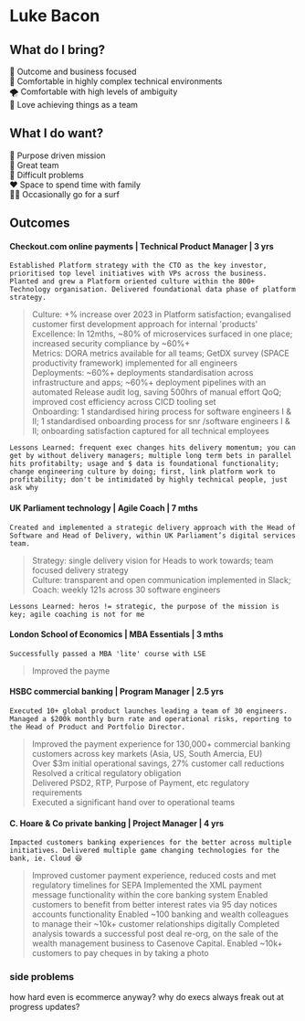 # Luke Bacon

## What do I bring?

💸 Outcome and business focused <br>
🤯 Comfortable in highly complex technical environments <br>
🌪️ Comfortable with high levels of ambiguity <br>
🤝 Love achieving things as a team <br>

## What I do want?

🙌 Purpose driven mission <br>
🤝 Great team <br>
🧐 Difficult problems <br>
❤️ Space to spend time with family <br>
🏄‍♂️ Occasionally go for a surf <br>

## Outcomes

#### Checkout.com online payments | Technical Product Manager | 3 yrs

`Established Platform strategy with the CTO as the key investor, prioritised top level initiatives with VPs across the business. Planted and grew a Platform oriented culture within the 800+ Technology organisation. Delivered foundational data phase of platform strategy.`

> Culture: +% increase over 2023 in Platform satisfaction; evangalised customer first development approach for internal 'products' <br>
> Excellence:  In 12mths, ~80% of microservices surfaced in one place; increased security compliance by ~60%+ <br>
> Metrics: DORA metrics available for all teams; GetDX survey (SPACE productivity framework) implemented for all engineers <br>
> Deployments: ~60%+ deployments standardisation across infrastructure and apps; ~60%+ deployment pipelines with an automated Release audit log, saving 500hrs of manual effort QoQ; improved cost efficiency across CICD tooling set <br>
> Onboarding: 1 standardised hiring process for software engineers I & II; 1 standardised onboarding process for snr /software engineers I & II; onboarding satisfaction captured for all technical employees <br>

`Lessons Learned: frequent exec changes hits delivery momentum; you can get by without delivery managers; multiple long term bets in parallel hits profitabilty; usage and $ data is foundational functionality; change engineering culture by doing; first, link platform work to profitability; don't be intimidated by highly technical people, just ask why`

#### UK Parliament technology | Agile Coach | 7 mths

`Created and implemented a strategic delivery approach with the Head of Software and Head of Delivery, within UK Parliament’s digital services team. `

> Strategy: single delivery vision for Heads to work towards; team focused delivery strategy <br>
> Culture: transparent and open communication implemented in Slack;  <br>
> Coach: weekly 121s across 30 software engineers <br>

`Lessons Learned: heros != strategic, the purpose of the mission is key; agile coaching is not for me `

#### London School of Economics | MBA Essentials | 3 mths

`Successfully passed a MBA 'lite' course with LSE `

> Improved the payme

#### HSBC commercial banking | Program Manager | 2.5 yrs

`Executed 10+ global product launches leading a team of 30 engineers. Managed a $200k monthly burn rate and operational risks, reporting to the Head of Product and Portfolio Director.  `

> Improved the payment experience for 130,000+ commercial banking customers across key markets (Asia, US, South Amercia, EU) <br>
> Over $3m initial operational savings, 27% customer call reductions <br>
> Resolved a critical regulatory obligation <br>
> Delivered PSD2, RTP, Purpose of Payment, etc regulatory requirements <br>
> Executed a significant hand over to operational teams <br>

#### C. Hoare & Co private banking | Project Manager | 4 yrs

`Impacted customers banking experiences for the better across multiple initiatives. Delivered multiple game changing technologies for the bank, ie. Cloud 😆 `

> Improved customer payment experience, reduced costs and met regulatory timelines for SEPA
> Implemented the XML payment message functionality within the core banking system
> Enabled customers to benefit from better interest rates via 95 day notices accounts functionality
> Enabled ~100 banking and wealth colleagues to manage their ~10k+ customer relationships digitally
> Completed analysis towards a successful post deal re-org, on the sale of the wealth management  business to Casenove Capital.
> Enabled ~10k+ customers to pay cheques in by taking a photo


### side problems

how hard even is ecommerce anyway?
why do execs always freak out at progress updates?
